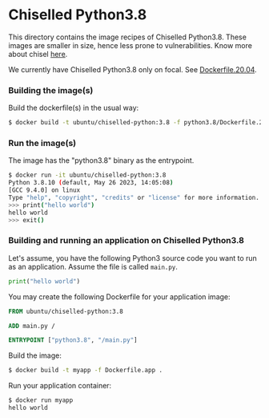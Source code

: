 # Chiselled Python3.8

This directory contains the image recipes of Chiselled Python3.8. These images are smaller in size,
hence less prone to vulnerabilities. Know more about chisel [here](https://github.com/canonical/chisel).

We currently have Chiselled Python3.8 only on focal. See [Dockerfile.20.04](./Dockerfile.20.04).

### Building the image(s)

Build the dockerfile(s) in the usual way:

```sh
$ docker build -t ubuntu/chiselled-python:3.8 -f python3.8/Dockerfile.20.04 python3.8
```

### Run the image(s)

The image has the "python3.8" binary as the entrypoint.

```sh
$ docker run -it ubuntu/chiselled-python:3.8
Python 3.8.10 (default, May 26 2023, 14:05:08)
[GCC 9.4.0] on linux
Type "help", "copyright", "credits" or "license" for more information.
>>> print("hello world")
hello world
>>> exit()
```

### Building and running an application on Chiselled Python3.8

Let's assume, you have the following Python3 source code you want to run as an application. Assume the file is called `main.py`.

```py
print("hello world")
```

You may create the following Dockerfile for your application image:

```Dockerfile
FROM ubuntu/chiselled-python:3.8

ADD main.py /

ENTRYPOINT ["python3.8", "/main.py"]
```

Build the image:

```sh
$ docker build -t myapp -f Dockerfile.app .
```

Run your application container:

```sh
$ docker run myapp
hello world
```
